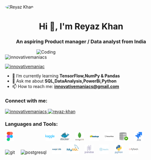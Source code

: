 <p align="left">
  <img src="https://drive.google.com/file/d/1XJRdyl-OQjpRD52sNhXeY5QOpr22-WPy/view?usp=drive_link" alt="Reyaz Khan" width="100" style="border-radius: 50%;" />
</p>

<h1 align="center">Hi 👋, I'm Reyaz Khan</h1>
<h3 align="center">An aspiring Product manager / Data analyst from India</h3>

<p align="left">
  <img src="https://firebasestorage.googleapis.com/v0/b/flexi-coding.appspot.com/o/dempgi7-520f8d5f-63d4-4453-8822-dbc149ae27f8.gif?alt=media&token=91c0c7b2-93c3-4029-b011-1a8703c5730d" alt="Coding" width="400" align="right" />
</p>

<p align="left">
  <img src="https://komarev.com/ghpvc/?username=innovativemaniacs&label=Profile%20views&color=0e75b6&style=flat" alt="innovativemaniacs" />
</p>

<p align="left">
  <a href="https://www.instagram.com/innovativemaniac/" target="_blank">
    <img src="https://img.shields.io/badge/Instagram-@innovativemaniac-E4405F?style=for-the-badge&logo=instagram&logoColor=white" alt="innovativemaniac" />
  </a>
</p>

  </a>
</p>

- 🌱 I’m currently learning **TensorFlow,NumPy & Pandas**  
- 💬 Ask me about **SQL,DataAnalysis,PowerBi,Python**  
- 📫 How to reach me: **innovativemaniacs@gmail.com**

<h3 align="left">Connect with me:</h3>
<p align="left">
  <a href="https://www.instagram.com/innovativemaniac/" target="blank">
    <img src="https://raw.githubusercontent.com/rahuldkjain/github-profile-readme-generator/master/src/images/icons/Social/instagram.svg" alt="innovativemaniacs" height="20" width="30" />
  </a>
  <a href="https://www.linkedin.com/in/reyaz-khan-29623b246/" target="blank">
    <img src="https://raw.githubusercontent.com/rahuldkjain/github-profile-readme-generator/master/src/images/icons/Social/linked-in-alt.svg" alt="reyaz-khan" height="20" width="30" />
  </a>
</p>

<h3 align="left">Languages and Tools:</h3>
<p align="left">
  <img src=https://github.com/devicons/devicon/blob/master/icons/figma/figma-original.svg width="30" height="30" style="margin-right: 100px; background-color: white" />
 <img src="https://github.com/devicons/devicon/blob/master/icons/kaggle/kaggle-original-wordmark.svg" alt="kaggle" width="30" height="30" style="margin-right: 15px"/>
  <img src="https://github.com/devicons/devicon/blob/master/icons/docker/docker-original-wordmark.svg" alt="docker" width="30" height="30" style="margin-right: 15px"/>
  <img src="https://raw.githubusercontent.com/devicons/devicon/master/icons/mongodb/mongodb-original-wordmark.svg" alt="mongodb" width="30" height="30" style="margin-right: 15px"/>
  <img src="https://github.com/devicons/devicon/blob/master/icons/hadoop/hadoop-original-wordmark.svg" alt="hadoop" width="30" height="30" style="margin-right: 15px"/>
  <img src="https://github.com/devicons/devicon/blob/master/icons/tensorflow/tensorflow-line-wordmark.svg" alt="tensorFlow" width="30" height="30" style="margin-right: 15px"/>
  <img src="https://github.com/devicons/devicon/blob/master/icons/sqldeveloper/sqldeveloper-original.svg" alt="SQL" width="30" height="30" style="margin-right: 15px"/>
  <img src="https://github.com/devicons/devicon/blob/master/icons/jira/jira-original-wordmark.svg" alt="jira" width="30" height="30" style="margin-right: 15px"/>
  <img src="https://www.vectorlogo.zone/logos/git-scm/git-scm-icon.svg" alt="git" width="30" height="30" style="margin-right: 15px"/>
  <img src="https://vectorwiki.com/images/YIi1Q__postgresql.svg" alt="postgresql" width="30" height="30" style="margin-right: 15px"/>
  <img src="https://github.com/devicons/devicon/blob/master/icons/matplotlib/matplotlib-original-wordmark.svg" alt="matplotlib" width="30" height="30" style="margin-right: 15px"/>
  <img src="https://github.com/devicons/devicon/blob/master/icons/mysql/mysql-original-wordmark.svg"alt="MYSQL" width="40" height="40" style="margin-right: 15px"/>
  <img src="https://github.com/devicons/devicon/blob/master/icons/pandas/pandas-line-wordmark.svg" alt="pandas" width="30" height="30" style="margin-right: 15px"/>
   <img src="https://github.com/devicons/devicon/blob/master/icons/numpy/numpy-line-wordmark.svg" alt="numPy" width="30" height="30" style="margin-right: 15px"/>
   <img src="https://github.com/devicons/devicon/blob/master/icons/python/python-original-wordmark.svg" alt="python" width="30" height="30" style="margin-right: 15px"/>
    <img src="https://github.com/devicons/devicon/blob/master/icons/pytorch/pytorch-original-wordmark.svg" alt="pytorch" width="30" height="30" style="margin-right: 15px"/>
      </p>

